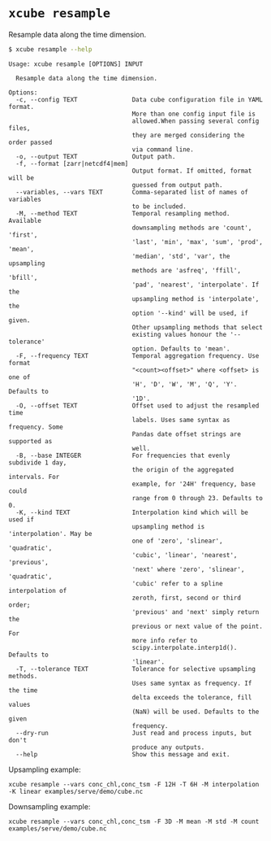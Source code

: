 # `xcube resample`

Resample data along the time dimension.

```bash
$ xcube resample --help
```
    
    Usage: xcube resample [OPTIONS] INPUT
    
      Resample data along the time dimension.
    
    Options:
      -c, --config TEXT               Data cube configuration file in YAML format.
                                      More than one config input file is
                                      allowed.When passing several config files,
                                      they are merged considering the order passed
                                      via command line.
      -o, --output TEXT               Output path.
      -f, --format [zarr|netcdf4|mem]
                                      Output format. If omitted, format will be
                                      guessed from output path.
      --variables, --vars TEXT        Comma-separated list of names of variables
                                      to be included.
      -M, --method TEXT               Temporal resampling method. Available
                                      downsampling methods are 'count', 'first',
                                      'last', 'min', 'max', 'sum', 'prod', 'mean',
                                      'median', 'std', 'var', the upsampling
                                      methods are 'asfreq', 'ffill', 'bfill',
                                      'pad', 'nearest', 'interpolate'. If the
                                      upsampling method is 'interpolate', the
                                      option '--kind' will be used, if given.
                                      Other upsampling methods that select
                                      existing values honour the '--tolerance'
                                      option. Defaults to 'mean'.
      -F, --frequency TEXT            Temporal aggregation frequency. Use format
                                      "<count><offset>" where <offset> is one of
                                      'H', 'D', 'W', 'M', 'Q', 'Y'. Defaults to
                                      '1D'.
      -O, --offset TEXT               Offset used to adjust the resampled time
                                      labels. Uses same syntax as frequency. Some
                                      Pandas date offset strings are supported as
                                      well.
      -B, --base INTEGER              For frequencies that evenly subdivide 1 day,
                                      the origin of the aggregated intervals. For
                                      example, for '24H' frequency, base could
                                      range from 0 through 23. Defaults to 0.
      -K, --kind TEXT                 Interpolation kind which will be used if
                                      upsampling method is 'interpolation'. May be
                                      one of 'zero', 'slinear', 'quadratic',
                                      'cubic', 'linear', 'nearest', 'previous',
                                      'next' where 'zero', 'slinear', 'quadratic',
                                      'cubic' refer to a spline interpolation of
                                      zeroth, first, second or third order;
                                      'previous' and 'next' simply return the
                                      previous or next value of the point. For
                                      more info refer to
                                      scipy.interpolate.interp1d(). Defaults to
                                      'linear'.
      -T, --tolerance TEXT            Tolerance for selective upsampling methods.
                                      Uses same syntax as frequency. If the time
                                      delta exceeds the tolerance, fill values
                                      (NaN) will be used. Defaults to the given
                                      frequency.
      --dry-run                       Just read and process inputs, but don't
                                      produce any outputs.
      --help                          Show this message and exit.


Upsampling example:

    xcube resample --vars conc_chl,conc_tsm -F 12H -T 6H -M interpolation -K linear examples/serve/demo/cube.nc

Downsampling example:

    xcube resample --vars conc_chl,conc_tsm -F 3D -M mean -M std -M count examples/serve/demo/cube.nc

